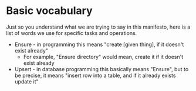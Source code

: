 # Basic vocabulary

Just so you understand what we are trying to say in this manifesto, here is a list of words we use for specific tasks and operations.

- Ensure - in programming this means "create [given thing], if it doesn't exist already"
    - For example, "Ensure directory" would mean, create it if it doesn't exist already
- Upsert - in database programming this basically means "Ensure", but to be precise, it means "insert row into a table, and if it already exists update it"